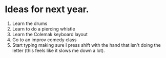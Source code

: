 # Ideas for next year.

1. Learn the drums
1. Learn to do a piercing whistle
1. Learn the Colemak keyboard layout
1. Go to an improv comedy class
1. Start typing making sure I press shift with the hand that isn't doing the letter (this feels like it slows me down a lot).
